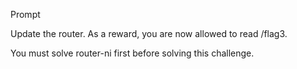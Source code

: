 Prompt

Update the router. As a reward, you are now allowed to read /flag3.

You must solve router-ni first before solving this challenge.

